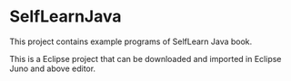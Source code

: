 SelfLearnJava
=============

This project contains example programs of SelfLearn Java book.

This is a Eclipse project that can be downloaded and imported in Eclipse Juno and above editor.
